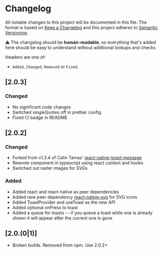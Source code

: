 # Changelog

All notable changes to this project will be documented in this file. The format is based on [Keep a Changelog](http://keepachangelog.com/en/1.0.0/)
and this project adheres to [Semantic Versioning](http://semver.org/spec/v2.0.0.html).

⚠️ The changelog should be **human-readable**, so everything that's added here should be easy to understand without additional lookups and checks

Headers are one of:

-   `Added`, `Changed`, `Removed` or `Fixed`.

## [2.0.3]

### Changed

-   No significant code changes
-   Switched singleQuotes off in prettier config
-   Fixed CI badge in README

## [2.0.2]

### Changed

-   Forked from v1.3.4 of Calin Tamas' [react-native-toast-message](https://github.com/calintamas/react-native-toast-message)
-   Rewrote component in typescript using react context and hooks
-   Switched out raster images for SVGs

### Added

-   Added react and react-native as peer dependencies
-   Added new peer dependency [react-native-svg](https://www.npmjs.com/package/react-native-svg) for SVG icons
-   Added ToastProvider and useToast as the new API
-   Added optional onPress to toast
-   Added a queue for toasts -- if you queue a toast while one is already shown it will appear after the current one is gone

## [2.0.(0|1)]

-   Broken builds. Removed from npm. Use 2.0.2+
